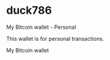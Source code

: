 # duck786

My Bitcoin wallet - Personal

This wallet is for personal transactions.

My Bitcoin wallet
